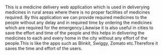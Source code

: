 This is a medicine delivery web application which is used in deliverying medicines in rural areas where there is no proper facilities of medicines required. By this application we can provide required medicines to the people without any delay and in required time by ordering the medicines which are required for the emergency.Likewise it is also useful in cities to save the effort and time of the people and this helps in delivering the medicines to each and every home in the city without any effort of the people.This is like the apps such as Blinkit, Swiggy, Zomato etc.Therefore it saves the time and effort of the users.
